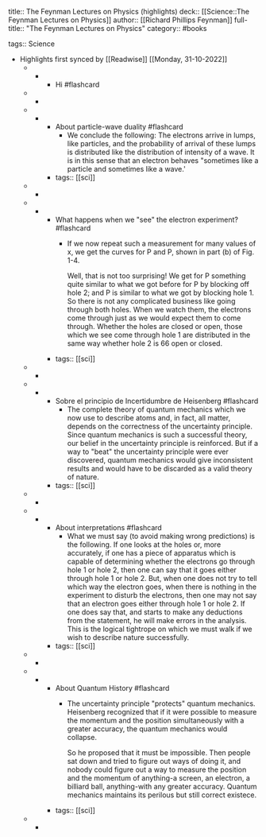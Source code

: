 title:: The Feynman Lectures on Physics (highlights)
deck:: [[Science::The Feynman Lectures on Physics]]
author:: [[Richard Phillips Feynman]]
full-title:: "The Feynman Lectures on Physics"
category:: #books

tags:: Science

- Highlights first synced by [[Readwise]] [[Monday, 31-10-2022]]
	- -
		- Hi #flashcard
	- -
	- -
		- About particle-wave duality #flashcard
			- We conclude the following: The electrons arrive in lumps, like particles, and the probability of arrival of these lumps is distributed like the distribution of intensity of a wave. It is in this sense that an electron behaves "sometimes like a particle and sometimes like a wave.'
		- tags:: [[sci]]
	- -
	- -
		- What happens when we "see" the electron experiment? #flashcard
			- If we now repeat such a measurement for many values of x, we get the curves for P and P, shown in part (b) of Fig. 1-4.
			  
			  Well, that is not too surprising! We get for P something quite similar to what we got before for P by blocking off hole 2; and P is similar to what we got by blocking hole 1. So there is not any complicated business like going through both holes. When we watch them, the electrons come through just as we would expect them to come through. Whether the holes are closed or open, those which we see come through hole 1 are distributed in the same way whether hole 2 is 66 open or closed.
		- tags:: [[sci]]
	- -
	- -
		- Sobre el principio de Incertidumbre de Heisenberg #flashcard
			- The complete theory of quantum mechanics which we now use to describe atoms and, in fact, all matter, depends on the correctness of the uncertainty principle. Since quantum mechanics is such a successful theory, our belief in the uncertainty principle is reinforced. But if a way to "beat" the uncertainty principle were ever discovered, quantum mechanics would give inconsistent results and would have to be discarded as a valid theory of nature.
		- tags:: [[sci]]
	- -
	- -
		- About interpretations #flashcard
			- What we must say (to avoid making wrong predictions) is the following. If one looks at the holes or, more accurately, if one has a piece of apparatus which is capable of determining whether the electrons go through hole 1 or hole 2, then one can say that it goes either through hole 1 or hole 2. But, when one does not try to tell which way the electron goes, when there is nothing in the experiment to disturb the electrons, then one may not say that an electron goes either through hole 1 or hole 2. If one does say that, and starts to make any deductions from the statement, he will make errors in the analysis. This is the logical tightrope on which we must walk if we wish to describe nature successfully.
		- tags:: [[sci]]
	- -
	- -
		- About Quantum History #flashcard
			- The uncertainty principle "protects" quantum mechanics. Heisenberg recognized that if it were possible to measure the momentum and the position simultaneously with a greater accuracy, the quantum mechanics would collapse.
			  
			  So he proposed that it must be impossible. Then people sat down and tried to figure out ways of doing it, and nobody could figure out a way to measure the position and the momentum of anything-a screen, an electron, a billiard ball, anything-with any greater accuracy. Quantum mechanics maintains its perilous but still correct existece.
		- tags:: [[sci]]
	- -